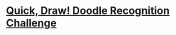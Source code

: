 # [Quick, Draw! Doodle Recognition Challenge](https://www.kaggle.com/c/quickdraw-doodle-recognition)
